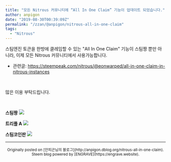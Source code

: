 ```yaml
---
title: "모든 Nitrous 커뮤니티에 “All In One Claim” 기능이 업데이트 되었습니다."
author: anpigon
date: "2019-08-30T00:39:09Z"
permalink: "/zzan/@anpigon/nitrous-all-in-one-claim"
tags:
  - "Nitrous"
---
```

스팀엔진 토큰을 한방에 클레임할 수 있는 "All In One Claim" 기능이 스팀짱 뿐만 아니라,  이제 모든 Nitrous  커뮤니티에서 사용가능합니다.

* 관련글: https://steempeak.com/nitrous/@eonwarped/all-in-one-claim-in-nitrous-instances

<br>

많은 이용 부탁드립니다. 

<br>

**스팀짱**
![](https://files.steempeak.com/file/steempeak/anpigon/UuAjPP97-E18489E185B3E1848FE185B3E18485E185B5E186ABE18489E185A3E186BA202019-08-3020E1848BE185A9E1848CE185A5E186AB209.28.24.png)

**트리플 A**
![](https://files.steempeak.com/file/steempeak/anpigon/AWWoRrc8-E18489E185B3E1848FE185B3E18485E185B5E186ABE18489E185A3E186BA202019-08-3020E1848BE185A9E1848CE185A5E186AB209.22.58.png)

**스팀코인판**
![](https://files.steempeak.com/file/steempeak/anpigon/WXdYfykh-E18489E185B3E1848FE185B3E18485E185B5E186ABE18489E185A3E186BA202019-08-3020E1848BE185A9E1848CE185A5E186AB209.24.59.png)



***
<center><sup>Originally posted on [안피곤님의 블로그](http://anpigon.dblog.org/nitrous-all-in-one-claim). Steem blog powered by [ENGRAVE](https://engrave.website).</sup></center>